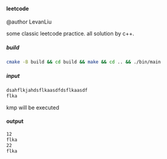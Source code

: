 #### leetcode

@author LevanLiu

some classic leetcode practice.
all solution by c++.

##### build

```bash
cmake -B build && cd build && make && cd .. && ./bin/main
```

##### input

```bash
dsahflkjahdsflkaasdfdsflkaasdf
flka
```

kmp will be executed

#### output

```bash
12
flka
22
flka
```
